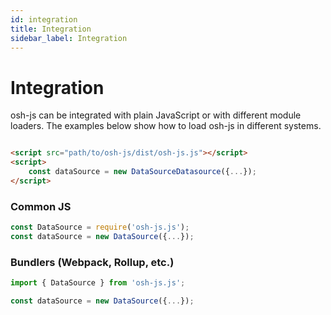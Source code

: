 ```yaml
---
id: integration
title: Integration
sidebar_label: Integration
---
```


# Integration 

osh-js can be integrated with plain JavaScript or with different module loaders. The examples below show how to load osh-js in different systems.

```html

<script src="path/to/osh-js/dist/osh-js.js"></script>
<script>
    const dataSource = new DataSourceDatasource({...});
</script>
```

### Common JS

```javascript 1.8
const DataSource = require('osh-js.js');
const dataSource = new DataSource({...});
```

### Bundlers (Webpack, Rollup, etc.)

```javascript
import { DataSource } from 'osh-js.js';

const dataSource = new DataSource({...});
```
